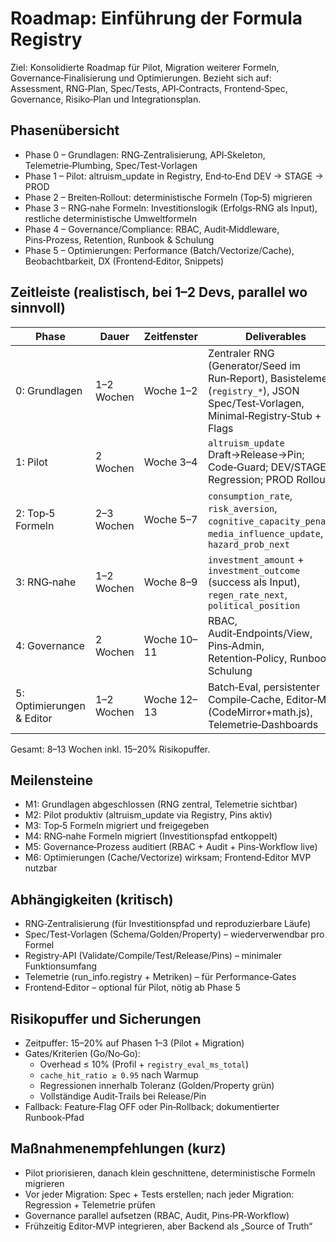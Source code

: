 # Roadmap: Einführung der Formula Registry

Ziel: Konsolidierte Roadmap für Pilot, Migration weiterer Formeln, Governance‑Finalisierung und Optimierungen. Bezieht sich auf: Assessment, RNG‑Plan, Spec/Tests, API‑Contracts, Frontend‑Spec, Governance, Risiko‑Plan und Integrationsplan.

## Phasenübersicht
- Phase 0 – Grundlagen: RNG‑Zentralisierung, API‑Skeleton, Telemetrie‑Plumbing, Spec/Test‑Vorlagen
- Phase 1 – Pilot: altruism_update in Registry, End‑to‑End DEV → STAGE → PROD
- Phase 2 – Breiten‑Rollout: deterministische Formeln (Top‑5) migrieren
- Phase 3 – RNG‑nahe Formeln: Investitionslogik (Erfolgs‑RNG als Input), restliche deterministische Umweltformeln
- Phase 4 – Governance/Compliance: RBAC, Audit‑Middleware, Pins‑Prozess, Retention, Runbook & Schulung
- Phase 5 – Optimierungen: Performance (Batch/Vectorize/Cache), Beobachtbarkeit, DX (Frontend‑Editor, Snippets)

## Zeitleiste (realistisch, bei 1–2 Devs, parallel wo sinnvoll)

| Phase | Dauer | Zeitfenster | Deliverables | Abhängigkeiten | Risiken (Top) | Puffer/Mitigation |
|---|---|---|---|---|---|---|
| 0: Grundlagen | 1–2 Wochen | Woche 1–2 | Zentraler RNG (Generator/Seed im Run‑Report), Basistelemetrie (`registry_*`), JSON Spec/Test‑Vorlagen, Minimal‑Registry‑Stub + Flags | keine | Scope‑Creep | WIP‑Limit, klarer Scope, 20% Puffer |
| 1: Pilot | 2 Wochen | Woche 3–4 | `altruism_update` Draft→Release→Pin; Code‑Guard; DEV/STAGE Regression; PROD Rollout | Phase 0 | Performance‑Overhead | Cache/Vectorize; Overhead ≤10% als Kriterium |
| 2: Top‑5 Formeln | 2–3 Wochen | Woche 5–7 | `consumption_rate`, `risk_aversion`, `cognitive_capacity_penalty`, `media_influence_update`, `hazard_prob_next` | Phase 1 | Numerik‑Abweichungen | Golden/Property‑Tests; Toleranzen definieren |
| 3: RNG‑nahe | 1–2 Wochen | Woche 8–9 | `investment_amount` + `investment_outcome` (success als Input), `regen_rate_next`, `political_position` | Phase 2, RNG | RNG‑Kopplung | RNG‑Inputs, Seed‑Repro; zusätzliche Tests |
| 4: Governance | 2 Wochen | Woche 10–11 | RBAC, Audit‑Endpoints/View, Pins‑Admin, Retention‑Policy, Runbook, Schulung | Phasen 1–3 | Audit‑Lücken | Audit‑Middleware, CI‑Gates, Reviews |
| 5: Optimierungen & Editor | 1–2 Wochen | Woche 12–13 | Batch‑Eval, persistenter Compile‑Cache, Editor‑MVP (CodeMirror+math.js), Telemetrie‑Dashboards | vorh. Backend | Performance/UX | Messbar: `cache_hit_ratio ≥ 0.95` |

Gesamt: 8–13 Wochen inkl. 15–20% Risikopuffer.

## Meilensteine
- M1: Grundlagen abgeschlossen (RNG zentral, Telemetrie sichtbar)
- M2: Pilot produktiv (altruism_update via Registry, Pins aktiv)
- M3: Top‑5 Formeln migriert und freigegeben
- M4: RNG‑nahe Formeln migriert (Investitionspfad entkoppelt)
- M5: Governance‑Prozess auditiert (RBAC + Audit + Pins‑Workflow live)
- M6: Optimierungen (Cache/Vectorize) wirksam; Frontend‑Editor MVP nutzbar

## Abhängigkeiten (kritisch)
- RNG‑Zentralisierung (für Investitionspfad und reproduzierbare Läufe)
- Spec/Test‑Vorlagen (Schema/Golden/Property) – wiederverwendbar pro Formel
- Registry‑API (Validate/Compile/Test/Release/Pins) – minimaler Funktionsumfang
- Telemetrie (run_info.registry + Metriken) – für Performance‑Gates
- Frontend‑Editor – optional für Pilot, nötig ab Phase 5

## Risikopuffer und Sicherungen
- Zeitpuffer: 15–20% auf Phasen 1–3 (Pilot + Migration)
- Gates/Kriterien (Go/No‑Go):
  - Overhead ≤ 10% (Profil + `registry_eval_ms_total`)
  - `cache_hit_ratio ≥ 0.95` nach Warmup
  - Regressionen innerhalb Toleranz (Golden/Property grün)
  - Vollständige Audit‑Trails bei Release/Pin
- Fallback: Feature‑Flag OFF oder Pin‑Rollback; dokumentierter Runbook‑Pfad

## Maßnahmenempfehlungen (kurz)
- Pilot priorisieren, danach klein geschnittene, deterministische Formeln migrieren
- Vor jeder Migration: Spec + Tests erstellen; nach jeder Migration: Regression + Telemetrie prüfen
- Governance parallel aufsetzen (RBAC, Audit, Pins‑PR‑Workflow)
- Frühzeitig Editor‑MVP integrieren, aber Backend als „Source of Truth“

